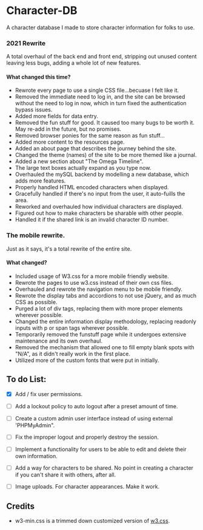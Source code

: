 # Character-DB

A character database I made to store character information for folks to use.

### 2021 Rewrite
A total overhaul of the back end and front end, stripping out unused content leaving less bugs, adding a whole lot of new features.

#### What changed this time?
- Rewrote every page to use a single CSS file...becuase I felt like it.
- Removed the immediate need to log in, and the site can be browsed without the need to log in now, which in turn fixed the authentication bypass issues.
- Added more fields for data entry.
- Removed the fun stuff for good. It caused too many bugs to be worth it.  May re-add in the future, but no promises.
- Removed browser ponies for the same reason as fun stuff...
- Added more content to the resources page.
- Added an about page that describes the journey behind the site.
- Changed the theme (names) of the site to be more themed like a journal.
- Added a new section about "The Omega Timeline".
- The large text boxes actually expand as you type now.
- Overhauled the mySQL backend by modelling a new database, which adds  more features.
- Properly handled HTML encoded characters when displayed. 
- Gracefully handled if there's no input from the user, it auto-fuills the area.
- Reworked and overhauled how individual characters are displayed.
- Figured out how to make characters be sharable with other people. 
- Handled it if the shared link is an invalid character ID number.




### The mobile rewrite.
Just as it says, it's a total rewrite of the entire site.
#### What changed? 
- Included usage of W3.css for a more mobile friendly website.
- Rewrote the pages to use w3.css instead of their own css files.
- Overhauled and rewrote the navigation menu to be mobile friendly.
- Rewrote the display tabs and accordions to not use jQuery, and as much CSS as possible.
- Purged a lot of div tags, replacing them with more proper elements wherever possible.
- Changed the entire information display methodology, replacing readonly inputs with p or span tags wherever possible.
- Temporarily removed the funstuff page while it undergoes extensive maintenance and its own overhaul.
- Removed the mechanism that allowed one to fill empty blank spots with "N/A", as it didn't really work in the first place.
- Utilized more of the custom fonts that were put in initially. 



 ## To do List:
 - [x] Add / fix user permissions.
 - [ ] Add a lockout policy to auto logout after a preset amount of time.
 - [ ] Create a custom admin user interface instead of using external 'PHPMyAdmin".
 - [ ] Fix the improper logout and properly destroy the session.
 - [ ] Implement a functionality for users to be able to edit and delete their own information.
 - [ ] Add a way for characters to be shared. No point in creating a character if you can't share it with others, after all.
 - [ ] Image uploads. For character appearances. Make it work.


## Credits
- w3-min.css is a trimmed down customized version of [w3.css](https://www.w3schools.com/w3css/w3css_downloads.asp).